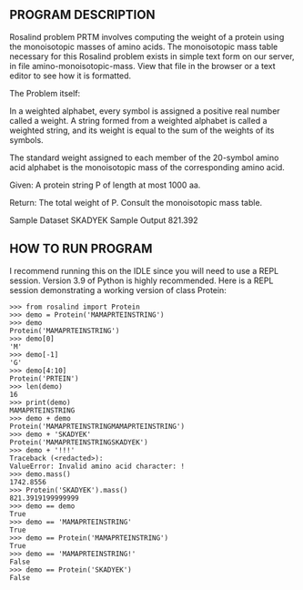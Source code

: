 PROGRAM DESCRIPTION
-------------------
Rosalind problem PRTM involves computing the weight of a protein using the monoisotopic masses of amino acids. The monoisotopic mass table necessary for this Rosalind problem exists in simple text form on our server, in file amino-monoisotopic-mass. View that file in the browser or a text editor to see how it is formatted.

The Problem itself:

In a weighted alphabet, every symbol is assigned a positive real number called a weight. A string formed from a weighted alphabet is called a weighted string, and its weight is equal to the sum of the weights of its symbols.

The standard weight assigned to each member of the 20-symbol amino acid alphabet is the monoisotopic mass of the corresponding amino acid.

Given: A protein string P of length at most 1000 aa.

Return: The total weight of P. Consult the monoisotopic mass table.

Sample Dataset
SKADYEK
Sample Output
821.392

HOW TO RUN PROGRAM
------------------
I recommend running this on the IDLE since you will need to use a REPL session.
Version 3.9 of Python is highly recommended.
Here is a REPL session demonstrating a working version of class Protein:
```
>>> from rosalind import Protein
>>> demo = Protein('MAMAPRTEINSTRING')
>>> demo
Protein('MAMAPRTEINSTRING')
>>> demo[0]
'M'
>>> demo[-1]
'G'
>>> demo[4:10]
Protein('PRTEIN')
>>> len(demo)
16
>>> print(demo)
MAMAPRTEINSTRING
>>> demo + demo
Protein('MAMAPRTEINSTRINGMAMAPRTEINSTRING')
>>> demo + 'SKADYEK'
Protein('MAMAPRTEINSTRINGSKADYEK')
>>> demo + '!!!'
Traceback (<redacted>):
ValueError: Invalid amino acid character: !
>>> demo.mass()
1742.8556
>>> Protein('SKADYEK').mass()
821.3919199999999
>>> demo == demo
True
>>> demo == 'MAMAPRTEINSTRING'
True
>>> demo == Protein('MAMAPRTEINSTRING')
True
>>> demo == 'MAMAPRTEINSTRING!'
False
>>> demo == Protein('SKADYEK')
False
```
